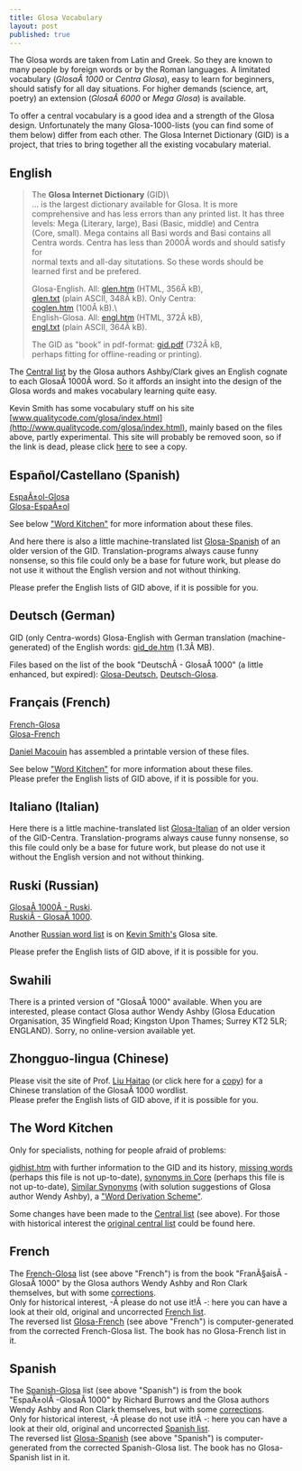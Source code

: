 ```yaml
---
title: Glosa Vocabulary
layout: post
published: true
---
```


The Glosa words are taken from Latin and Greek. So they are known to
many people by foreign words or by the Roman languages. A limitated
vocabulary (*GlosaÂ 1000* or *Centra Glosa*), easy to learn for
beginners, should satisfy for all day situations. For higher demands
(science, art, poetry) an extension (*GlosaÂ 6000* or *Mega Glosa*) is
available.

To offer a central vocabulary is a good idea and a strength of the Glosa
design. Unfortunately the many Glosa-1000-lists (you can find some of
them below) differ from each other. The Glosa Internet Dictionary (GID)
is a project, that tries to bring together all the existing vocabulary
material.

## English


  > The **Glosa Internet Dictionary** (GID)\                            
  > \... is the largest dictionary available for Glosa. It is more        
  > comprehensive and has less errors than any printed list. It has three 
  > levels: Mega (Literary, large), Basi (Basic, middle) and Centra       
  > (Core, small). Mega contains all Basi words and Basi contains all     
  > Centra words. Centra has less than 2000Â words and should satisfy for  
  > normal texts and all-day situtations. So these words should be        
  > learned first and be prefered.                                        
  >                                                                       
  > Glosa-English. All: [glen.htm](gid/glen.htm) (HTML, 356Â kB),          
  > [glen.txt](gid/glen.txt) (plain ASCII, 348Â kB). Only Centra:          
  > [coglen.htm](gid/coglen.htm) (100Â kB).\                               
  > English-Glosa. All: [engl.htm](gid/engl.htm) (HTML, 372Â kB),          
  > [engl.txt](gid/engl.txt) (plain ASCII, 364Â kB).                       
  >                                                                       
  > The GID as \"book\" in pdf-format: [gid.pdf](gid/gid.pdf) (732Â kB,    
  > perhaps fitting for offline-reading or printing).                     


The [Central list](gid/centra.htm) by the Glosa authors Ashby/Clark
gives an English cognate to each GlosaÂ 1000Â word. So it affords an
insight into the design of the Glosa words and makes vocabulary learning
quite easy.

Kevin Smith has some vocabulary stuff on his site
[www.qualitycode.com/glosa/index.html](http://www.qualitycode.com/glosa/index.html),
mainly based on the files above, partly experimental. This site will
probably be removed soon, so if the link is dead, please click
[here](http://mysite.freeserve.com/glosa) to see a copy.

## Español/Castellano (Spanish)

[EspaÃ±ol-Glosa](gid/esgl1k.htm)\
[Glosa-EspaÃ±ol](gid/gl1kes.htm)

See below [\"Word Kitchen\"](gid.1.html#kitchen) for more information
about these files.

And here there is also a little machine-translated list
[Glosa-Spanish](gid/gmcoglsp.htm) of an older version of the GID.
Translation-programs always cause funny nonsense, so this file could
only be a base for future work, but please do not use it without the
English version and not without thinking.

Please prefer the English lists of GID above, if it is possible for you.

## Deutsch (German)

GID (only Centra-words) Glosa-English with German translation
(machine-generated) of the English words: [gid\_de.htm](gid/gid_de.htm)
(1.3Â MB).

Files based on the list of the book "DeutschÂ - GlosaÂ 1000" (a little
enhanced, but expired): [Glosa-Deutsch](gid/gldt.htm),
[Deutsch-Glosa](gid/dtgl.htm).

## Français (French)

[French-Glosa](gid/frgl1k.htm)\
[Glosa-French](gid/gl1kfr.htm)

[Daniel Macouin](http://danielmacouin.chez-alice.fr/) has assembled a
printable version of these files.

See below [\"Word Kitchen\"](gid.1.html#kitchen) for more information
about these files.\
Please prefer the English lists of GID above, if it is possible for you.

## Italiano (Italian)

Here there is a little machine-translated list
[Glosa-Italian](gid/gmcoglit.htm) of an older version of the GID-Centra.
Translation-programs always cause funny nonsense, so this file could
only be a base for future work, but please do not use it without the
English version and not without thinking.

## Ruski (Russian)

[GlosaÂ 1000Â - Ruski](gid/gl1kru.htm).\
[RuskiÂ - GlosaÂ 1000](gid/rugl1k.htm).

Another [Russian word
list](http://www.qualitycode.com/glosa/glosaruski-abc.html) is on [Kevin
Smith\'s](http://www.qualitycode.com/glosa/index.html) Glosa site.

Please prefer the English lists of GID above, if it is possible for you.

## Swahili

There is a printed version of \"GlosaÂ 1000\" available. When you are
interested, please contact Glosa author Wendy Ashby (Glosa Education
Organisation, 35 Wingfield Road; Kingston Upon Thames; Surrey KT2 5LR;
ENGLAND). Sorry, no online-version available yet.

## Zhongguo-lingua (Chinese)

Please visit the site of Prof. [Liu
Haitao](http://htliu.nease.net/glosa.html) (or click here for a
[copy](gid/glch.htm)) for a Chinese translation of the GlosaÂ 1000
wordlist.\
Please prefer the English lists of GID above, if it is possible for you.

## The Word Kitchen
Only for specialists, nothing for people afraid of problems:

[gidhist.htm](gid/gidhist.htm) with further information to the GID and
its history, [missing words](gid/gidmiss.htm) (perhaps this file is not
up-to-date), [synonyms in Core](gid/cosyn.htm) (perhaps this file is not
up-to-date), [Similar Synonyms](gid/simsyn.htm) (with solution
suggestions of Glosa author Wendy Ashby), a [\"Word Derivation
Scheme\"](gid/gwds.htm).

Some changes have been made to the [Central list](gid/centra.htm) (see
above). For those with historical interest the [original central
list](gid/centrao.htm) could be found here.

## French
The [French-Glosa](gid/frgl1k.htm) list (see above \"French\") is from
the book \"FranÃ§aisÂ -GlosaÂ 1000\" by the Glosa authors Wendy Ashby and
Ron Clark themselves, but with some [corrections](gid/frglcorr.htm).\
Only for historical interest, -Â please do not use it!Â -: here you can
have a look at their old, original and uncorrected [French
list](gid/frgl1ko.htm).\
The reversed list [Glosa-French](gid/gl1kfr.htm) (see above \"French\")
is computer-generated from the corrected French-Glosa list. The book has
no Glosa-French list in it.

## Spanish
The [Spanish-Glosa](gid/esgl1k.htm) list (see above \"Spanish\") is from
the book \"EspaÃ±olÂ -GlosaÂ 1000\" by Richard Burrows and the Glosa
authors Wendy Ashby and Ron Clark themselves, but with some
[corrections](gid/esglcorr.htm).\
Only for historical interest, -Â please do not use it!Â -: here you can
have a look at their old, original and uncorrected [Spanish
list](gid/esgl1ko.htm).\
The reversed list [Glosa-Spanish](gid/gl1kes.htm) (see above
\"Spanish\") is computer-generated from the corrected Spanish-Glosa
list. The book has no Glosa-Spanish list in it.
